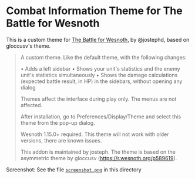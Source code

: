 Combat Information Theme for The Battle for Wesnoth
===================================================

This is a custom theme for [The Battle for Wesnoth](https://www.wesnoth.org/), by @jostephd, based on gloccusv's theme.

> A custom theme. Like the default theme, with the following changes:
> 
> • Adds a left sidebar
> • Shows your unit's statistics and the enemy unit's statistics simultaneously
> • Shows the damage calculations (expected battle result, in HP) in the sidebars, without opening any dialog
> 
> Themes affect the interface during play only. The menus are not affected.
> 
> After installation, go to Preferences/Display/Theme and select this theme from the pop-up dialog.
> 
> Wesnoth 1.15.0+ required. This theme will not work with older versions, there are known issues.
>
> This addon is maintained by josteph. The theme is based on the asymmetric theme by gloccusv (https://r.wesnoth.org/p589619).

Screenshot: See the file [`screenshot.png`][screenshot] in this directory

[screenshot]: https://github.com/jostephd/combat-info-theme/blob/screenshot.png
